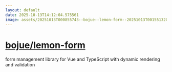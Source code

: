 ```yaml
---
layout: default
date: 2025-10-13T14:12:04.575561
image: assets/20251013T000855743--bojue--lemon-form--20251013T001551320--cropped.png
---
```


# [bojue/lemon-form](https://github.com/bojue/lemon-form)

form management library for Vue and TypeScript with dynamic rendering and validation
